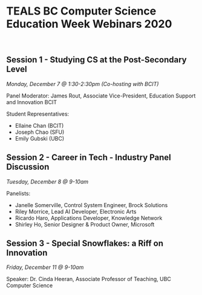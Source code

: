 # TEALS BC Computer Science Education Week Webinars 2020
 
## Session 1 - Studying CS at the Post-Secondary Level
*Monday, December 7 @ 1:30-2:30pm (Co-hosting with BCIT)*

Panel Moderator: James Rout, Associate Vice-President, Education Support and Innovation BCIT

Student Representatives:
- Ellaine Chan (BCIT)
- Joseph  Chao (SFU) 
- Emily Gubski (UBC) 

## Session 2 - Career in Tech - Industry Panel Discussion
*Tuesday, December 8 @ 9-10am*

Panelists:
- Janelle Somerville, Control System Engineer, Brock Solutions
- Riley Morrice, Lead AI Developer, Electronic Arts
- Ricardo Haro, Applications Developer, Knowledge Network
- Shirley Ho, Senior Designer & Product Owner, Microsoft

## Session 3 - Special Snowflakes: a Riff on Innovation 
*Friday, December 11 @ 9-10am*

Speaker: Dr. Cinda Heeran, Associate Professor of Teaching, UBC Computer Science
